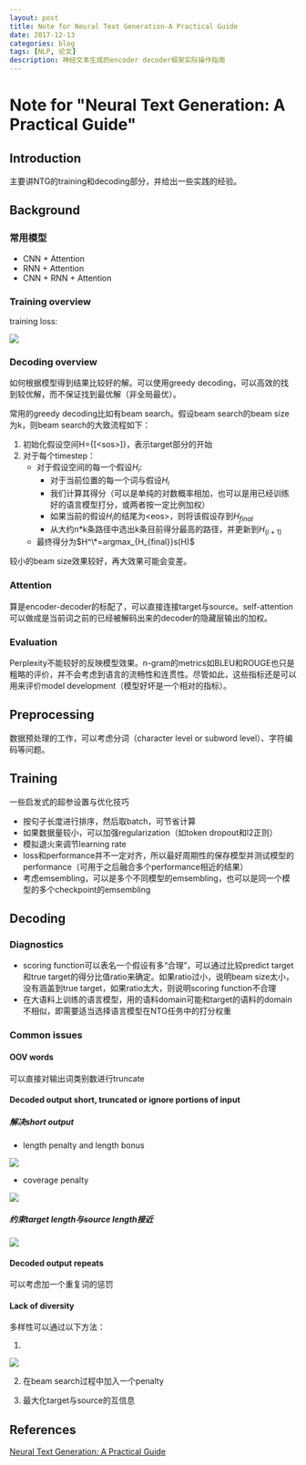 ```yaml
---
layout: post 
title: Note for Neural Text Generation-A Practical Guide 
date: 2017-12-13 
categories: blog 
tags: [NLP, 论文] 
description: 神经文本生成的encoder decoder框架实际操作指南 
---
```


# Note for "Neural Text Generation: A Practical Guide"

## Introduction

主要讲NTG的training和decoding部分，并给出一些实践的经验。

## Background

### 常用模型

* CNN + Attention
* RNN + Attention
* CNN + RNN + Attention

### Training overview

training loss:

![](http://bloglxm.oss-cn-beijing.aliyuncs.com/ntg-guide-1.png)


### Decoding overview

如何根据模型得到结果比较好的解。可以使用greedy decoding，可以高效的找到较优解，而不保证找到最优解（非全局最优）。

常用的greedy decoding比如有beam search。假设beam search的beam size为k，则beam search的大致流程如下：

1. 初始化假设空间H={[\<sos\>]}，表示target部分的开始
2. 对于每个timestep：
	* 对于假设空间的每一个假设$H_i$:
		* 对于当前位置的每一个词与假设$H_i$
		* 我们计算其得分（可以是单纯的对数概率相加，也可以是用已经训练好的语言模型打分，或两者按一定比例加权）
		* 如果当前的假设$H_i$的结尾为\<eos\>，则将该假设存到$H_{final}$
		* 从大约n*k条路径中选出k条目前得分最高的路径，并更新到$H_{(i+1)}$
	* 最终得分为$H^\*=argmax_{H_{final}}s(H)$
	
	
较小的beam size效果较好，再大效果可能会变差。

### Attention

算是encoder-decoder的标配了，可以直接连接target与source。self-attention可以做成是当前词之前的已经被解码出来的decoder的隐藏层输出的加权。

### Evaluation

Perplexity不能较好的反映模型效果。n-gram的metrics如BLEU和ROUGE也只是粗略的评价，并不会考虑到语言的流畅性和连贯性。尽管如此，这些指标还是可以用来评价model development（模型好坏是一个相对的指标）。

## Preprocessing

数据预处理的工作，可以考虑分词（character level or subword level）、字符编码等问题。

## Training

一些启发式的超参设置与优化技巧

* 按句子长度进行排序，然后取batch，可节省计算
* 如果数据量较小，可以加强regularization（如token dropout和l2正则）
* 模拟退火来调节learning rate
* loss和performance并不一定对齐，所以最好周期性的保存模型并测试模型的performance（可用于之后融合多个performance相近的结果）
* 考虑emsembling，可以是多个不同模型的emsembling，也可以是同一个模型的多个checkpoint的emsembling



## Decoding

### Diagnostics

* scoring function可以表名一个假设有多“合理”，可以通过比较predict target和true target的得分比值ratio来确定。如果ratio过小，说明beam size太小，没有涵盖到true target，如果ratio太大，则说明scoring function不合理
* 在大语料上训练的语言模型，用的语料domain可能和target的语料的domain不相似，即需要适当选择语言模型在NTG任务中的打分权重


### Common issues

#### OOV words

可以直接对输出词类别数进行truncate

#### Decoded output short, truncated or ignore portions of input

##### 解决short output

* length penalty and length bonus

![](http://bloglxm.oss-cn-beijing.aliyuncs.com/ntg-guide-2.png)

* coverage penalty

![](http://bloglxm.oss-cn-beijing.aliyuncs.com/ntg-guide-3.png)

##### 约束target length与source length接近

![](http://bloglxm.oss-cn-beijing.aliyuncs.com/ntg-guide-4.png)

#### Decoded output repeats

可以考虑加一个重复词的惩罚

#### Lack of diversity

多样性可以通过以下方法：

1. 
![](http://bloglxm.oss-cn-beijing.aliyuncs.com/ntg-guide-5.png)

2. 在beam search过程中加入一个penalty

3. 最大化target与source的互信息

## References

[Neural Text Generation: A Practical Guide](https://arxiv.org/pdf/1711.09534.pdf)



